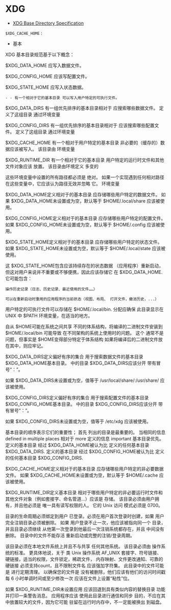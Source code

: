 # XDG
- [XDG Base Directory Specification](https://specifications.freedesktop.org/basedir-spec/basedir-spec-latest.html)

`$XDG_CACHE_HOME` :

- 基本

XDG 基本目录规范基于以下概念：

$XDG_DATA_HOME      应写入数据文件。

$XDG_CONFIG_HOME    应该写配置文件。

$XDG_STATE_HOME     应写入状态数据。

    - - 有一个相对于它的基本目录 可以写入用户特定的可执行文件。

$XDG_DATA_DIRS      有一组优先排序的基本目录相对于 应搜索哪些数据文件。 定义了这组目录 通过环境变量 

$XDG_CONFIG_DIRS    有一组优先排序的基本目录相对于 应该搜索哪些配置文件。 定义了这组目录 通过环境变量 

$XDG_CACHE_HOME     有一个相对于用户特定的基本目录 非必要的（缓存的）数据应该被写入。 该目录由 环境变量 

$XDG_RUNTIME_DIR   有一个相对于它的基本目录 用户特定的运行时文件和其他文件对象应该 放置。 该目录由环境定义 多变的 

这些环境变量中设置的所有路径都必须是 绝对。 如果一个实现遇到任何相对路径 在这些变量中，它应该认为路径无效并忽略 它。
环境变量

$XDG_DATA_HOME定义相对于的基本目录 应存储哪些用户特定的数据文件。 如果 $XDG_DATA_HOME未设置或为空，默认等于 $HOME/.local/share 应该被使用。

$XDG_CONFIG_HOME定义相对于的基本目录 应存储哪些用户特定的配置文件。 如果 $XDG_CONFIG_HOME未设置或为空，默认等于 $HOME/.config 应该被使用。

$XDG_STATE_HOME定义相对于的基本目录 应存储哪些用户特定的状态文件。 如果 $XDG_STATE_HOME未设置或为空，默认等于 $HOME/.local/state 应该被使用。

这 $XDG_STATE_HOME包含应该持续存在的状态数据 （应用程序）重新启动，但这对用户来说并不重要或不够便携，因此应该存储它 在 $XDG_DATA_HOME. 它可能包含：

    操作历史记录（日志、历史记录、最近使用的文件……）

    可以在重新启动时重用的应用程序的当前状态（视图、布局、 打开文件，撤消历史，...） 

用户特定的可执行文件可以存储在 $HOME/.local/bin. 分配应确保 此目录显示在 UNIX 中 $PATH 环境变量，在适当的地方。

自从 $HOME可能在系统之间共享 不同的体系结构，将编译的二进制文件安装到 $HOME/.local/bin 可能导致 在不同架构的系统上使用时的问题。 这个 通常不是问题，但事实是 $HOME变得部分特定于体系结构 如果将编译后的二进制文件放在其中，则应牢记。

$XDG_DATA_DIRS定义偏好有序的集合 用于搜索数据文件的基本目录 $XDG_DATA_HOME基本目录。 中的目录 $XDG_DATA_DIRS应该分开 带有冒号“：”。

如果 $XDG_DATA_DIRS未设置或为空，值等于 /usr/local/share/:/usr/share/ 应该被使用。

$XDG_CONFIG_DIRS定义偏好有序的集合 用于搜索配置文件的基本目录 $XDG_CONFIG_HOME基本目录。 中的目录 $XDG_CONFIG_DIRS应该分开 带有冒号“：”。

如果 $XDG_CONFIG_DIRS未设置或为空，值等于 /etc/xdg 应该被使用。

基本目录的顺序表示它们的重要性； 首先 列出的目录是最重要的。 当相同的信息 defined in multiple places 相对于 more 定义的信息 important 基本目录优先。 定义的基本目录 经过 $XDG_DATA_HOME被认为比 定义的任何基本目录 $XDG_DATA_DIRS. 定义的基本目录 经过 $XDG_CONFIG_HOME被认为比 定义的任何基本目录 $XDG_CONFIG_DIRS.

$XDG_CACHE_HOME定义相对于的基本目录 应存储哪些用户特定的非必要数据文件。 如果 $XDG_CACHE_HOME未设置或为空，默认等于 $HOME/.cache 应该被使用。

$XDG_RUNTIME_DIR定义基本目录 相对于哪些用户特定的非必要运行时文件和 其他文件对象（例如套接字、命名管道...）应该是 存储。 该目录必须由用户拥有，并且他必须是 唯一具有读写权限的人。 它的 Unix 访问 模式必须是 0700。

目录的生命周期必须绑定到用户 已登录。必须在用户首次登录时创建，如果 用户完全注销目录必须被删除。 如果 用户登录不止一次，他应该被指向同一个 目录，并且目录必须继续 从他第一次登录到他最后一次注销系统都存在，并且 中间没有删除。 目录中的文件不能存活 重新启动或完整的注销/登录周期。

该目录必须在本地文件系统上并且不与共享 任何其他系统。 该目录必须由 操作系统的标准。 更具体地说，关于 类 Unix 操作系统 AF_UNIX 套接字、符号链接、 硬链接，适当的权限，文件锁定，稀疏文件， 内存映射、文件更改通知、可靠的硬链接 必须支持count，且不限制文件名 应该强加字符集。 此目录中的文件可能是 进行定期清理。 以确保您的文件是 没有被删除，他们应该有他们的访问时间戳 每 6 小时单调时间或至少修改一次 应该在文件上设置“粘性”位。

如果 $XDG_RUNTIME_DIR未设置应用 应该回退到具有类似内容的替换目录 功能并打印一条警告消息。 应用程序应该 使用此目录进行通信和同步 目的，不应在其中放置较大的文件，因为它可能 驻留在运行时内存中，不一定能被换出 到磁盘。
